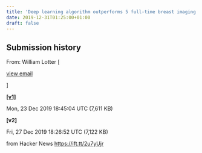 ```yaml
---
title: 'Deep learning algorithm outperforms 5 full-time breast imaging specialists'
date: 2019-12-31T01:25:00+01:00
draft: false
---
```


Submission history
------------------

From: William Lotter \[

[view email](https://arxiv.org/show-email/468efabf/1912.11027)

\]

**[\[v1\]](https://arxiv.org/abs/1912.11027v1)**

Mon, 23 Dec 2019 18:45:04 UTC (7,611 KB)

**\[v2\]**

Fri, 27 Dec 2019 18:26:52 UTC (7,122 KB)

  
  
from Hacker News https://ift.tt/2u7yUjr